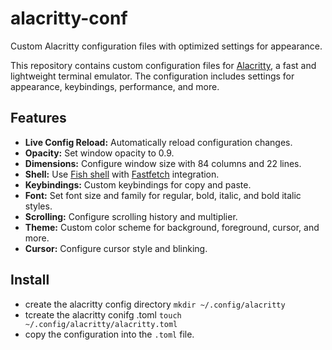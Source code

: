 # alacritty-conf
Custom Alacritty configuration files with optimized settings for appearance.

This repository contains custom configuration files for [Alacritty](https://github.com/alacritty/alacritty), a fast and lightweight terminal emulator. The configuration includes settings for appearance, keybindings, performance, and more.

## Features

- **Live Config Reload:** Automatically reload configuration changes.
- **Opacity:** Set window opacity to 0.9.
- **Dimensions:** Configure window size with 84 columns and 22 lines.
- **Shell:** Use [Fish shell](https://fishshell.com/) with [Fastfetch](https://github.com/LinusDierheimer/fastfetch) integration.
- **Keybindings:** Custom keybindings for copy and paste.
- **Font:** Set font size and family for regular, bold, italic, and bold italic styles.
- **Scrolling:** Configure scrolling history and multiplier.
- **Theme:** Custom color scheme for background, foreground, cursor, and more.
- **Cursor:** Configure cursor style and blinking.

## Install

- create the alacritty config directory `mkdir ~/.config/alacritty`
- tcreate the alacritty conifg .toml `touch ~/.config/alacritty/alacritty.toml`
- copy the configuration into the `.toml` file.

